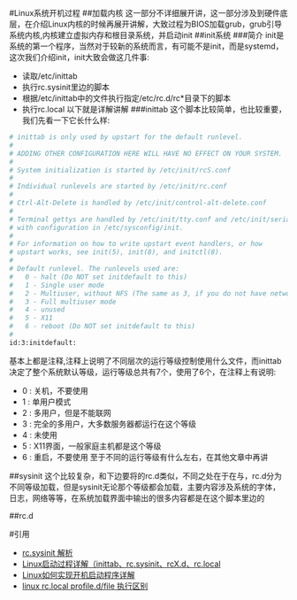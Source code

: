 #Linux系统开机过程
##加载内核
这一部分不详细展开讲，这一部分涉及到硬件底层，在介绍Linux内核的时候再展开讲解，大致过程为BIOS加载grub，grub引导系统内核,内核建立虚拟内存和根目录系统，并启动init
##init系统
###简介
init是系统的第一个程序，当然对于较新的系统而言，有可能不是init，而是systemd，这次我们介绍init，init大致会做这几件事:
- 读取/etc/inittab
- 执行rc.sysinit里边的脚本
- 根据/etc/inittab中的文件执行指定/etc/rc.d/rc\*目录下的脚本
- 执行rc.local
以下就是详解讲解
###inittab
这个脚本比较简单，也比较重要，我们先看一下它长什么样:
```sh
# inittab is only used by upstart for the default runlevel.
#
# ADDING OTHER CONFIGURATION HERE WILL HAVE NO EFFECT ON YOUR SYSTEM.
#
# System initialization is started by /etc/init/rcS.conf
#
# Individual runlevels are started by /etc/init/rc.conf
#
# Ctrl-Alt-Delete is handled by /etc/init/control-alt-delete.conf
#
# Terminal gettys are handled by /etc/init/tty.conf and /etc/init/serial.conf,
# with configuration in /etc/sysconfig/init.
#
# For information on how to write upstart event handlers, or how
# upstart works, see init(5), init(8), and initctl(8).
#
# Default runlevel. The runlevels used are:
#   0 - halt (Do NOT set initdefault to this)
#   1 - Single user mode
#   2 - Multiuser, without NFS (The same as 3, if you do not have networking)
#   3 - Full multiuser mode
#   4 - unused
#   5 - X11
#   6 - reboot (Do NOT set initdefault to this)
#
id:3:initdefault:
```
基本上都是注释,注释上说明了不同层次的运行等级控制使用什么文件，而inittab决定了整个系统默认等级，运行等级总共有7个，使用了6个，在注释上有说明:
- 0 : 关机，不要使用
- 1 : 单用户模式
- 2 : 多用户，但是不能联网
- 3 : 完全的多用户，大多数服务器都运行在这个等级
- 4 : 未使用
- 5 : X11界面，一般家庭主机都是这个等级
- 6 : 重启，不要使用
至于不同的运行等级有什么左右，在其他文章中再讲

##sysinit
这个比较复杂，和下边要将的rc.d类似，不同之处在于在与，rc.d分为不同等级加载，但是sysinit无论那个等级都会加载，主要内容涉及系统的字体，日志，网络等等，在系统加载界面中输出的很多内容都是在这个脚本里边的

##rc.d












#引用
- [rc.sysinit 解析](https://www.cnblogs.com/lpfuture/p/5707658.html)
- [Linux启动过程详解（inittab、rc.sysinit、rcX.d、rc.local](https://www.cnblogs.com/sysk/p/4778976.html)
- [Linux如何实现开机启动程序详解](https://www.cnblogs.com/gzggyy/archive/2012/08/07/2626574.html)
- [linux rc.local profile.d/file 执行区别  ](http://blog.163.com/jiangh_1982/blog/static/121950520163734650715/)











